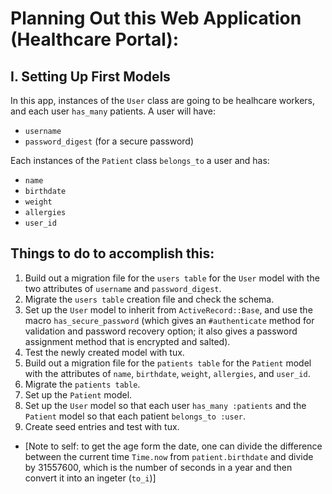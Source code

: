 
# Planning Out this Web Application (Healthcare Portal):

## I. Setting Up First Models 
In this app, instances of the `User` class are going to be healhcare workers, and each user `has_many` patients. A user will have:
* `username` 
* `password_digest` (for a secure password)

Each instances of the `Patient` class `belongs_to` a user and has:
* `name`
* `birthdate`
* `weight`
* `allergies`
* `user_id`
## Things to do to accomplish this:
1) Build out a migration file for the `users table` for the `User` model with the two attributes of `username` and `password_digest`.
2) Migrate the `users table` creation file and check the schema.
3) Set up the `User` model to inherit from `ActiveRecord::Base`, and use the macro `has_secure_password` (which gives an `#authenticate` method for validation and password recovery option; it also gives a password assignment method that is encrypted and salted).
4) Test the newly created model with tux.
5) Build out a migration file for the `patients table` for the `Patient` model with the attributes of `name`, `birthdate`, `weight`, `allergies`, and `user_id`.
6) Migrate the `patients table`.
7) Set up the `Patient` model.
8) Set up the `User` model so that each user `has_many :patients` and the `Patient` model so that each patient `belongs_to :user`.
9) Create seed entries and test with tux.
* [Note to self: to get the age form the date, one can divide the difference between the current time `Time.now` from `patient.birthdate` and divide by 31557600, which is the number of seconds in a year and then convert it into an ingeter (`to_i`)]

